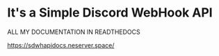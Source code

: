 # It's a Simple Discord WebHook API

ALL MY DOCUMENTATION IN READTHEDOCS

https://sdwhapidocs.neserver.space/
